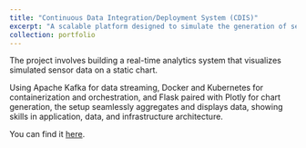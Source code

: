 ```yaml
---
title: "Continuous Data Integration/Deployment System (CDIS)"
excerpt: "A scalable platform designed to simulate the generation of sensor data, process this data, and visualize it using Flask. <br/><img src='/images/CIDS.png'>"){: .align-right width="300px"}
collection: portfolio
---
```


The project involves building a real-time analytics system that visualizes simulated sensor data on a static chart. 

Using Apache Kafka for data streaming, Docker and Kubernetes for containerization and orchestration, and Flask paired with Plotly for chart generation, the setup seamlessly aggregates and displays data, showing skills in application, data, and infrastructure architecture.

You can find it [here](https://github.com/dyang21/Continuous-Data-Integration-Deployment-System/tree/main).